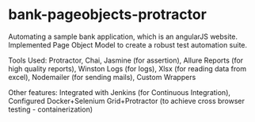 # bank-pageobjects-protractor

Automating a sample bank application, which is an angularJS website.
Implemented Page Object Model to create a robust test automation suite.

Tools Used:
Protractor,
Chai, Jasmine (for assertion),
Allure Reports (for high quality reports),
Winston Logs (for logs),
Xlsx (for reading data from excel),
Nodemailer (for sending mails),
Custom Wrappers

Other features:
Integrated with Jenkins (for Continuous Integration),
Configured Docker+Selenium Grid+Protractor (to achieve cross browser testing - containerization)
